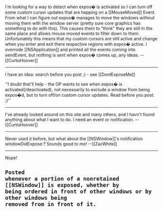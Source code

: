 

I'm looking for a way to detect when expos� is activated so I can turn off some custom cursor updates that are happing on a [[MouseMoved]] Event. From what I can figure out expos� manages to move the windows without moving them with the window server (pretty sure core graphics has something to do with this). This causes them to "think" they are still in the same place and allows mouse moved events to filter down to them. Unfortunately this means that my custom cursors are still active and change when you enter and exit there respective regions with expos� active. I overrode [[NSApplication]] and printed all the events coming into sendEvent, but nothing is sent when expos� comes up, any ideas. --[[CurtisHoover]]

----

I have an idea: search before you post ;) - see [[DontExposeMe]]

''I doubt that'll help - the OP wants to see when expos� is activated(/deactivated), not necessarily to exclude a window from being expos�d, but to turn off/on custom cursor updates. Read before you post. ;)''

----

I've already looked around on this site and many others, and I havn't found anything about what I want to do. I need an event or notification. --[[CurtisHoover]]

----

Never used it before, but what about the [[NSWindow]]'s notification windowDidExpose:? Sounds good to me!
--[[ZacWhite]]

----
Nope!

<code>Posted whenever a portion of a nonretained [[NSWindow]] is exposed, whether by being ordered in front of other windows or by other windows being removed from in front of it.</code>
----